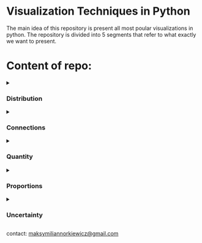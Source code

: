 # Visualization Techniques in Python
The main idea of this repository is present all most poular visualizations in python. The repository is divided into 5 segments that refer to what exactly we want to present.

# Content of repo:
<details><summary><h3>Distribution</h3></summary>

- Histogram
- Density plot
- Stacked histogram
- Stacked density plot
- Overlapping histogram
- Overlapping density plots
- Ridge plot
- Population pyramid
- Q-Q plot
- Logarithmic scale
- Box plot
- Violin plot
- Strip plot
</details>
<details><summary><h3>Connections</h3></summary>

- Scatter plot
- Bubble plot
- 2D density plot
- Heatmap for correlation
- Line plot
- Averaging trends
- Area plot
- Linear regression
- Deleting trends
- 2D line plot and time series
- Principal Components analysis
</details>
<details><summary><h3>Quantity</h3></summary>

- Bar chart
- Stacked bar chart
- Grouped bar chart
- Dot chart
- Heatmap for quantity
</details>
<details><summary><h3>Proportions</h3></summary>

- Pie chart
- Bar plot
- Sequence of stacked bar plots
- Stacked density plots (proportions)
- Waffle chart
- Treemap plot
<!-- - Parallel sets plot -->
</details>
<details><summary><h3>Uncertainty</h3></summary>

- Difference between standard deviation and standard error
- Error bar
- Confidence intervals in regression
<!-- - Hypothetical Outcome Plots (HOP) -->
<!-- Source <a href="https://github.com/ShuaiGuo16/Hypothetical_Outcome_Plots">here</a>.
Informations <a gref="https://towardsdatascience.com/quick-start-to-gaussian-process-regression-36d838810319">here</a>. -->
</details>
<!-- <details><summary><h3>Geospatial</h3></summary> -->

<!-- - Chloropleth
- Interctive chloropleth
- Points on map
- Interavtive points on map
- Cartogram heatmap
</details> -->

contact: maksymiliannorkiewicz@gmail.com
